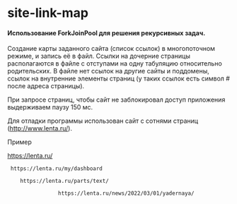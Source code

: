 # site-link-map
 
  #### Использование ForkJoinPool для решения рекурсивных задач.

Создание карты заданного сайта (список ссылок) в многопоточном режиме, и запись её в файл. Ссылки на дочерние страницы располагаются в файле с отступами на одну табуляцию относительно родительских. В файле нет ссылок на другие сайты и поддомены, ссылок на внутренние элементы страниц (у таких ссылок есть символ # после адреса страницы).

При запросе страниц, чтобы сайт не заблокировал доступ приложения выдерживаем паузу 150 мс. 

Для отладки программы использован сайт с сотнями страниц (http://www.lenta.ru/).

Пример

 https://lenta.ru/
	
	 https://lenta.ru/my/dashboard
	
		https://lenta.ru/parts/text/
		
					https://lenta.ru/news/2022/03/01/yadernaya/
					